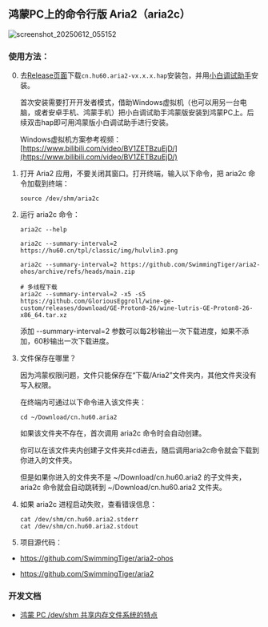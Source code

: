 ## 鸿蒙PC上的命令行版 Aria2（aria2c）

![screenshot_20250612_055152](https://github.com/user-attachments/assets/07360639-1359-437f-bd76-39019abd3daf)

### 使用方法：

0. 去[Release页面](https://github.com/SwimmingTiger/aria2-ohos/releases)下载`cn.hu60.aria2-vx.x.x.hap`安装包，并用[小白调试助手](https://github.com/likuai2010/auto-installer/releases)安装。

   首次安装需要打开开发者模式，借助Windows虚拟机（也可以用另一台电脑，或者安卓手机、鸿蒙手机）把小白调试助手鸿蒙版安装到鸿蒙PC上。后续双击hap即可用鸿蒙版小白调试助手进行安装。

   Windows虚拟机方案参考视频：[https://www.bilibili.com/video/BV1ZETBzuEjD/](https://www.bilibili.com/video/BV1ZETBzuEjD/)

2. 打开 Aria2 应用，不要关闭其窗口。打开终端，输入以下命令，把 aria2c 命令加载到终端：

    ```
    source /dev/shm/aria2c
    ```

3. 运行 aria2c 命令：

    ```
    aria2c --help
    
    aria2c --summary-interval=2 https://hu60.cn/tpl/classic/img/hulvlin3.png
    
    aria2c --summary-interval=2 https://github.com/SwimmingTiger/aria2-ohos/archive/refs/heads/main.zip
  
    # 多线程下载
    aria2c --summary-interval=2 -x5 -s5 https://github.com/GloriousEggroll/wine-ge-custom/releases/download/GE-Proton8-26/wine-lutris-GE-Proton8-26-x86_64.tar.xz
    ```

   添加 --summary-interval=2 参数可以每2秒输出一次下载进度，如果不添加，60秒输出一次下载进度。

4. 文件保存在哪里？

   因为鸿蒙权限问题，文件只能保存在“下载/Aria2”文件夹内，其他文件夹没有写入权限。

   在终端内可通过以下命令进入该文件夹：

    ```
    cd ~/Download/cn.hu60.aria2
    ```

   如果该文件夹不存在，首次调用 aria2c 命令时会自动创建。

   你可以在该文件夹内创建子文件夹并cd进去，随后调用aria2c命令就会下载到你进入的文件夹。

   但是如果你进入的文件夹不是 ~/Download/cn.hu60.aria2 的子文件夹，
   aria2c 命令就会自动跳转到 ~/Download/cn.hu60.aria2 文件夹。

5. 如果 aria2c 进程启动失败，查看错误信息：

    ```
    cat /dev/shm/cn.hu60.aria2.stderr
    cat /dev/shm/cn.hu60.aria2.stdout
    ```

6. 项目源代码：

  * https://github.com/SwimmingTiger/aria2-ohos
  
  * https://github.com/SwimmingTiger/aria2

### 开发文档

* [鸿蒙 PC /dev/shm 共享内存文件系统的特点](docs/dev-shm.md)
